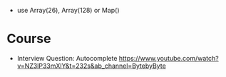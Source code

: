
- use Array(26), Array(128) or Map()

# Course
- Interview Question: Autocomplete
  https://www.youtube.com/watch?v=NZ3lP33mXlY&t=232s&ab_channel=BytebyByte
